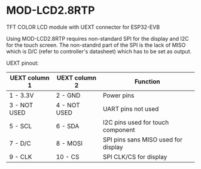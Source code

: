 # MOD-LCD2.8RTP
TFT COLOR LCD module with UEXT connector for ESP32-EVB

Using MOD-LCD2.8RTP requires non-standard SPI for the display and I2C for the touch screen. The non-standrd part of the SPI is the lack of MISO which is D/C (refer to controller's datasheet) which has to be set as output.

UEXT pinout:

|UEXT column 1|UEXT column 2|Function|
|---|---|---|
|1 - 3.3V |2 - GND|Power pins|
|3 - NOT USED|4 - NOT USED|UART pins not used|
|5 - SCL|6 - SDA|I2C pins used for touch component|
|7 - D/C|8 - MOSI|SPI pins sans MISO used for display|
|9 - CLK|10 - CS|SPI CLK/CS for display|
